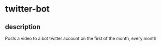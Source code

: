 # twitter-bot
## description
Posts a video to a bot twitter account on the first of the month, every month


